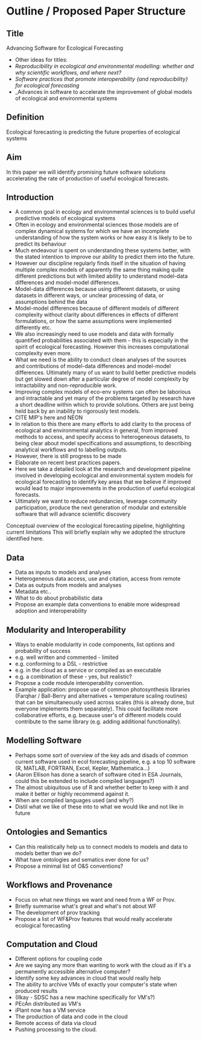# Outline / Proposed Paper Structure

## Title
Advancing Software for Ecological Forecasting

 * Other ideas for titles:
  * _Reproducibility in ecological and environmental modelling: whether and why scientific workflows, and where next?_
  * _Software practices that promote interoperability {and reproducibility} for ecological forecasting_
  * _Advances in software to accelerate the improvement of global models of ecological and environmental systems <!--- a mouthfull-->

## Definition

Ecological forecasting is predicting the future properties of ecological systems                                                                                                                                            
## Aim

In this paper we will identify promising future software solutions accelerating the rate of production of useful ecological forecasts.

## Introduction

* A common goal in ecology and environmental sciences is to build useful predictive models of ecological systems
* Often in ecology and environmental sciences those models are of complex dynamical systems for which we have an incomplete understanding of how the system works or how easy it is likely to be to predict its behaviour
* Much endeavour is spent on understanding these systems better, with the stated intention to improve our ability to predict them into the future.
* However our discipline regularly finds itself in the situation of having multiple complex models of apparently the same thing making quite different predictions but with limited ability to understand model-data differences and model-model differences.
 * Model-data differences because using different datasets, or using datasets in different ways, or unclear processing of data, or assumptions behind the data
 * Model-model differences because of different models of different complexity without clarity about differences in effects of different formulations, or how the same assumptions were implemented differently etc.
* We also increasingly need to use models and data with formally quantified probabilities associated with them - this is especially in the spirit of ecological forecasting. However this increases computational complexity even more.
* What we need is the ability to conduct clean analyses of the sources and contributions of model-data differences and model-model differences. Ultimately many of us want to build better predictive models but get slowed down after a particular degree of model complexity by intractability and non-reproducible work.
* Improving complex models of eco-env systems can often be laborious and intractable and yet many of the problems targeted by research have a short deadline within which to provide solutions. Others are just being held back by an inability to rigorously test models.
 * CITE MIP's here and NEON
* In relation to this there are many efforts to add clarity to the process of ecological and environmental analytics in general, from improved methods to access, and specify access to heterogeneous datasets, to being clear about model specifications and assumptions, to describing analytical workflows and to labelling outputs.
* However, there is still progress to be made
 * Elaborate on recent best practices papers.
* Here we take a detailed look at the research and development pipeline involved in developing ecological and environmental system models for ecological forecasting to identify key areas that we believe if improved would lead to major improvements in the production of useful ecological forecasts.
* Ultimately we want to reduce redundancies, leverage community participation, produce the next generation of modular and extensible software that will advance scientific discovery

Conceptual overview of the ecological forecasting pipeline, highlighting current limitations
	This will briefly explain why we adopted the structure identified here.

## Data

* Data as inputs to models and analyses
 * Heterogeneous data access, use and citation, access from remote
* Data as outputs from models and analyses
 * Metadata etc..
 * What to do about probabilistic data
* Propose an example data conventions to enable more widespread adoption and interoperability
	
## Modularity and Interoperability

* Ways to enable modularity in code components, list options and probability of success
 * e.g. well written and commented - limited
 * e.g. conforming to a DSL - restrictive
 * e.g. in the cloud as a service or compiled as an executable
 * e.g. a combination of these - yes, but realistic?
* Propose a code module interoperability convention.
* Example application: propose use of common photosynthesis libraries (Farqhar / Ball-Berry and alternatives + temperature scaling routines) that can be simultaneously used across scales (this is already done, but everyone implements them separately). This could facilitate more collaborative efforts, e.g. because user's of different models could contribute to the same library (e.g. adding additional functionality).

## Modelling Software


* Perhaps some sort of overview of the key ads and disads of common current software used in ecol forecasting pipeline, e.g. a top 10 software (R, MATLAB, FORTRAN, Excel, Kepler, Mathematica...)
 * (Aaron Ellison has done a search of software cited in ESA Journals, could this be extended to include compiled languages?) 
 * The almost ubiquitous use of R and whether better to keep with it and make it better or highly recommend against it.
 * When are compiled languages used (and why?)
* Distil what we like of these into to what we would like and not like in future

## Ontologies and Semantics
* Can this realistically help us to connect models to models and data to models better than we do?
* What have ontologies and sematics ever done for us?
* Propose a minimal list of O&S conventions?
	
## Workflows and Provenance 

* Focus on what new things we want and need from a WF or Prov.
* Briefly summarise what's great and what's not about WF
* The development of prov tracking
* Propose a list of WF&Prov features that would really accelerate ecological forecasting

## Computation and Cloud

* Different options for coupling code
* Are we saying any more than wanting to work with the cloud as if it's a permanently accessible alternative computer?
* Identify some key advances in cloud that would really help
 * The ability to archive VMs of exactly your computer's state when produced results
  * (Ilkay - SDSC has a new machine specifically for VM's?)
  * PEcAn distributed as VM's
  * iPlant now has a VM service
 * The production of data and code in the cloud
 * Remote access of data via cloud
 * Pushing processing to the cloud.
